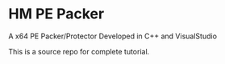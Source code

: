 # HM PE Packer
A x64 PE Packer/Protector Developed in C++ and VisualStudio


This is a source repo for complete tutorial.
